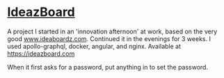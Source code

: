 # [IdeazBoard](https://ideazboard.com) 
A project I started in an 'innovation afternoon' at work, based on the very good www.ideaboardz.com. Continued it in the evenings for 3 weeks.
I used apollo-graphql, docker, angular, and nginx.
Available at https://ideazboard.com

When it first asks for a password, put anything in to set the password.

